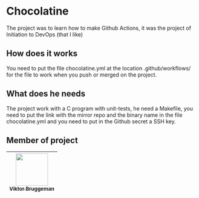 # Chocolatine
The project was to learn how to make Github Actions, it was the project of Initiation to DevOps (that I like)

## How does it works
You need to put the file chocolatine.yml at the location .github/workflows/ for the file to work when you push or merged on the project.

## What does he needs
The project work with a C program with unit-tests, he need a Makefile, you need to put the link with the mirror repo and the binary name in the file chocolatine.yml and you need to put in the Github secret a SSH key.

## Member of project
| [<img src="https://github.com/Hinivir.png?size=85" width=85><br><sub>Viktor Bruggeman</sub>](https://github.com/Hinivir) |
| :---: |
